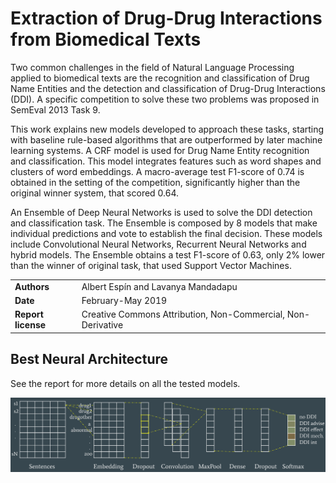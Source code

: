 # Extraction of Drug-Drug Interactions from Biomedical Texts

Two common challenges in the field of Natural Language Processing applied to biomedical texts are the recognition and classification of Drug Name Entities and the detection and classification of Drug-Drug Interactions (DDI). A specific competition to solve these two problems was proposed in SemEval 2013 Task 9.

This work explains new models developed to approach these tasks, starting with baseline rule-based algorithms that are outperformed by later machine learning systems. A CRF model is used for Drug Name Entity recognition and classification. This model integrates features such as word shapes and clusters of word embeddings. A macro-average test F1-score of 0.74 is
obtained in the setting of the competition, significantly higher than the original winner system, that scored 0.64. 

An Ensemble of Deep Neural Networks is used to solve the DDI detection and classification task. The Ensemble is composed by 8 models that make individual predictions and vote to establish the final decision. These models include Convolutional Neural Networks, Recurrent Neural Networks and hybrid models. The Ensemble obtains a test F1-score of 0.63, only 2% lower than the winner of original task, that used Support Vector Machines.

| | |
|-|-|
| **Authors** | Albert Espín and Lavanya Mandadapu |
| **Date**  | February-May 2019  |
| **Report license**  | Creative Commons Attribution, Non-Commercial, Non-Derivative |


## Best Neural Architecture

See the report for more details on all the tested models.

![](neural_architecture.png)
